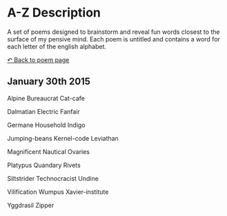 # A-Z Description
A set of poems designed to brainstorm and reveal fun words closest to the surface of my pensive mind.
Each poem is untitled and contains a word for each letter of the english alphabet.

[↶ Back to poem page](./README.md)

## January 30th 2015
Alpine Bureaucrat Cat-cafe

Dalmatian Electric Fanfair

Germane Household Indigo

Jumping-beans Kernel-code Leviathan

Magnificent Nautical Ovaries

Platypus Quandary Rivets

Siltstrider Technocracist Undine

Vilification Wumpus Xavier-institute

Yggdrasil Zipper
